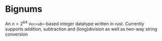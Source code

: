 # Bignums
An $n > 2^{64}$ `Vec<u8>`-based integer datatype written in rust.
Currently supports addition, subtraction and (long)division as well as two-way string conversion
